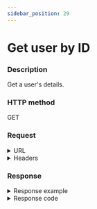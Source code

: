 ```yaml
---
sidebar_position: 29
---
```


# Get user by ID

### Description

Get a user's details.

### HTTP method

GET

### Request

<details>
<summary>URL</summary>

```javascript
http://{Admin API IP}:{port#}/api/v1/users/{id}
```
</details>

<details>
<summary>Headers</summary>

Example header format:

`Authorization: Basic <authorization token returned from the login method>`

`Content-Type: application/json`

| Parameter | Description/Comments |
| --- | --- |
| ID | (string) User's ID. Can be retrieved via [Get all users](http://localhost:3000/cloudshell-help/next/api-guide/cs-admin-rest-api/get-all-users) or [Get group's users](https://help.quali.com/Online%20Help/0.0/Portal/Content/API/RefGuides/RM-API/admin-api-get-group-users.htm). |

</details>

### Response

<details>
<summary>Response example</summary>

```javascript
{
    "Id": 14,
    "Sid": "02358185-f2a7-465f-8d05-6052590896e2",
    "Username": "john m",
    "Email": "john@example.com",
    "IsActive": true,
    "IsAdmin": true,
    "GroupIds": [
        -1,
        1
    ],
    "TimeZoneInfoId": "Israel Standard Time",
    "MaxReservationDuration": 1,
    "MaxConcurrentReservations": 2,
    "MaxScheduledSandboxes": 2,
    "MaxOwnedBlueprints": 2,
    "MaxSavedSandboxes": 0,
    "DomainRoles": [
        {
            "DomainId": "dbaf480c-09f7-46d3-a2e2-e35d3e374a16",
            "role": "SystemAdmin"
        },
        {
            "DomainId": "357ff49d-4ffd-4b3e-bc07-041dd4fd0f33",
            "role": "SystemAdmin"
        },
        {
            "DomainId": "8cd12c8d-6d40-4dfd-89da-a8d8dde00575",
            "role": "SystemAdmin"
        },
        {
            "DomainId": "134b19d4-6c56-491d-b765-b61191c37f78",
            "role": "SystemAdmin"
        },
        {
            "DomainId": "dcd91805-4e1c-48a8-88c7-d9805e876783",
            "role": "SystemAdmin"
        },
        {
            "DomainId": "985c3306-fad7-4e85-a4e3-c44876149657",
            "role": "SystemAdmin"
        }
    ],
    "DomainName": null,
    "ImportedSid": null
}
```
</details>

<details>
<summary>Response code</summary>

```javascript
200 OK
```
</details>
